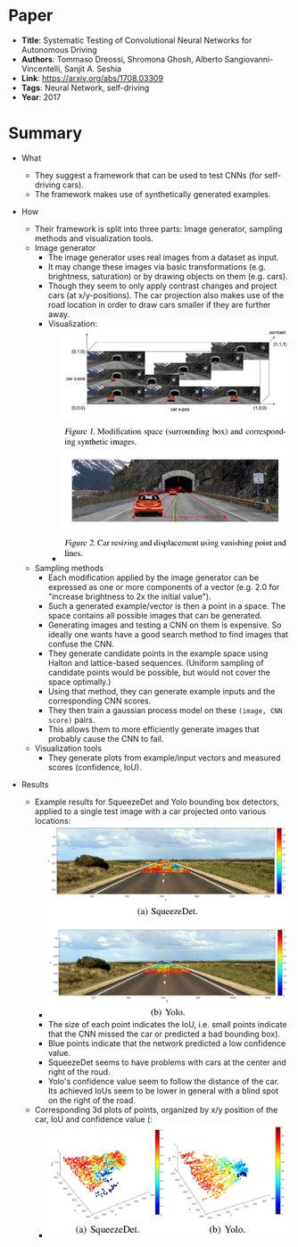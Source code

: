 # Paper

* **Title**: Systematic Testing of Convolutional Neural Networks for Autonomous Driving
* **Authors**: Tommaso Dreossi, Shromona Ghosh, Alberto Sangiovanni-Vincentelli, Sanjit A. Seshia
* **Link**: https://arxiv.org/abs/1708.03309
* **Tags**: Neural Network, self-driving
* **Year**: 2017

# Summary

* What
  * They suggest a framework that can be used to test CNNs (for self-driving cars).
  * The framework makes use of synthetically generated examples.

* How
  * Their framework is split into three parts: Image generator, sampling methods and visualization tools.
  * Image generator
    * The image generator uses real images from a dataset as input.
    * It may change these images via basic transformations (e.g. brightness, saturation) or by drawing objects on them (e.g. cars).
    * Though they seem to only apply contrast changes and project cars (at x/y-positions).
      The car projection also makes use of the road location in order to draw cars smaller if they are further away.
    * Visualization:
      * ![image generation](images/Systematic_Testing_of_CNNs_for_Autonomous_Driving/image_generation.jpg?raw=true "image generation")
  * Sampling methods
    * Each modification applied by the image generator can be expressed as one or more components of a vector (e.g. 2.0 for "increase brightness to 2x the initial value").
    * Such a generated example/vector is then a point in a space. The space contains all possible images that can be generated.
    * Generating images and testing a CNN on them is expensive. So ideally one wants have a good search method to find images that confuse the CNN.
    * They generate candidate points in the example space using Halton and lattice-based sequences.
      (Uniform sampling of candidate points would be possible, but would not cover the space optimally.)
    * Using that method, they can generate example inputs and the corresponding CNN scores.
    * They then train a gaussian process model on these `(image, CNN score)` pairs.
    * This allows them to more efficiently generate images that probably cause the CNN to fail.
  * Visualization tools
    * They generate plots from example/input vectors and measured scores (confidence, IoU).

* Results
  * Example results for SqueezeDet and Yolo bounding box detectors, applied to a single test image with a car projected onto various locations:
    * ![results street](images/Systematic_Testing_of_CNNs_for_Autonomous_Driving/results_street.jpg?raw=true "results street")
    * The size of each point indicates the IoU, i.e. small points indicate that the CNN missed the car or predicted a bad bounding box).
    * Blue points indicate that the network predicted a low confidence value.
    * SqueezeDet seems to have problems with cars at the center and right of the roud.
    * Yolo's confidence value seem to follow the distance of the car. Its achieved IoUs seem to be lower in general with a blind spot on the right of the road.
  * Corresponding 3d plots of points, organized by x/y position of the car, IoU and confidence value (:
    * ![results 3d plots](images/Systematic_Testing_of_CNNs_for_Autonomous_Driving/results_3dplots.jpg?raw=true "results 3d plots")

